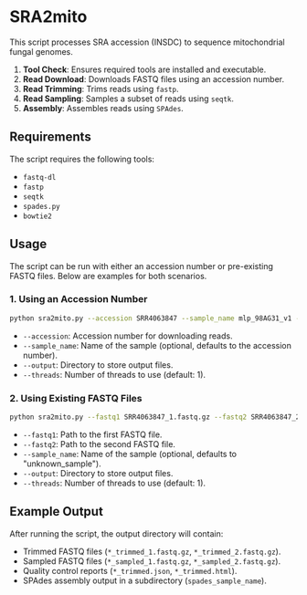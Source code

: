 # SRA2mito

This script processes SRA accession (INSDC) to sequence mitochondrial fungal genomes.

1. **Tool Check**: Ensures required tools are installed and executable.
2. **Read Download**: Downloads FASTQ files using an accession number.
3. **Read Trimming**: Trims reads using `fastp`.
4. **Read Sampling**: Samples a subset of reads using `seqtk`.
5. **Assembly**: Assembles reads using `SPAdes`.

## Requirements

The script requires the following tools:

- `fastq-dl`
- `fastp`
- `seqtk`
- `spades.py`
- `bowtie2`


## Usage

The script can be run with either an accession number or pre-existing FASTQ files. Below are examples for both scenarios.

### 1. Using an Accession Number


```bash
python sra2mito.py --accession SRR4063847 --sample_name mlp_98AG31_v1 --output /output_directory --threads 4
```


- `--accession`: Accession number for downloading reads.
- `--sample_name`: Name of the sample (optional, defaults to the accession number).
- `--output`: Directory to store output files.
- `--threads`: Number of threads to use (default: 1).

### 2. Using Existing FASTQ Files

```bash
python sra2mito.py --fastq1 SRR4063847_1.fastq.gz --fastq2 SRR4063847_2.fastq.gz --sample_name mlp_98AG31_v1 --output /output_directory --threads 4
```

- `--fastq1`: Path to the first FASTQ file.
- `--fastq2`: Path to the second FASTQ file.
- `--sample_name`: Name of the sample (optional, defaults to "unknown_sample").
- `--output`: Directory to store output files.
- `--threads`: Number of threads to use (default: 1).


## Example Output

After running the script, the output directory will contain:

- Trimmed FASTQ files (`*_trimmed_1.fastq.gz`, `*_trimmed_2.fastq.gz`).
- Sampled FASTQ files (`*_sampled_1.fastq.gz`, `*_sampled_2.fastq.gz`).
- Quality control reports (`*_trimmed.json`, `*_trimmed.html`).
- SPAdes assembly output in a subdirectory (`spades_sample_name`).



